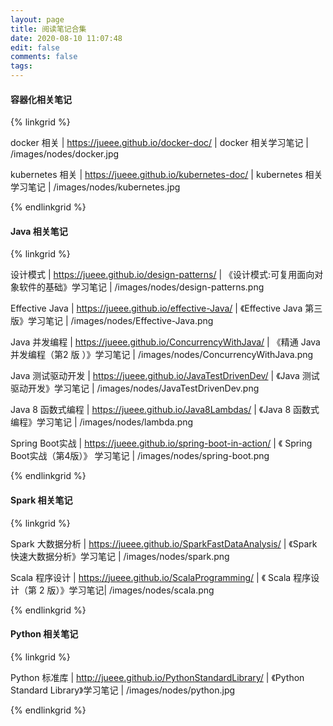 ```yaml
---
layout: page
title: 阅读笔记合集
date: 2020-08-10 11:07:48
edit: false
comments: false
tags:
---
```


#### 容器化相关笔记

{% linkgrid %}

docker 相关 | https://jueee.github.io/docker-doc/ | docker 相关学习笔记 | /images/nodes/docker.jpg

kubernetes 相关 | https://jueee.github.io/kubernetes-doc/ | kubernetes 相关学习笔记 | /images/nodes/kubernetes.jpg

{% endlinkgrid %}

#### Java 相关笔记

{% linkgrid %}

设计模式 | https://jueee.github.io/design-patterns/ | 《设计模式:可复用面向对象软件的基础》学习笔记 | /images/nodes/design-patterns.png

Effective Java | https://jueee.github.io/effective-Java/ | 《Effective Java 第三版》学习笔记 | /images/nodes/Effective-Java.png

Java 并发编程 | https://jueee.github.io/ConcurrencyWithJava/ | 《精通 Java 并发编程（第2 版 ）》学习笔记 | /images/nodes/ConcurrencyWithJava.png

Java 测试驱动开发 | https://jueee.github.io/JavaTestDrivenDev/ | 《Java 测试驱动开发》学习笔记 | /images/nodes/JavaTestDrivenDev.png


Java 8 函数式编程 | https://jueee.github.io/Java8Lambdas/ | 《Java 8 函数式编程》学习笔记 | /images/nodes/lambda.png

Spring Boot实战 | https://jueee.github.io/spring-boot-in-action/ | 《 Spring Boot实战（第4版）》 学习笔记 | /images/nodes/spring-boot.png

{% endlinkgrid %}

#### Spark 相关笔记

{% linkgrid %}

Spark 大数据分析 | https://jueee.github.io/SparkFastDataAnalysis/ | 《Spark 快速大数据分析》学习笔记 | /images/nodes/spark.png

Scala 程序设计 | https://jueee.github.io/ScalaProgramming/ | 《 Scala 程序设计（第 2 版）》学习笔记| /images/nodes/scala.png

{% endlinkgrid %}

#### Python 相关笔记

{% linkgrid %}

Python 标准库 | http://jueee.github.io/PythonStandardLibrary/ | 《Python Standard Library》学习笔记 | /images/nodes/python.jpg

{% endlinkgrid %}